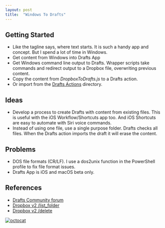 ```yaml
---
layout: post
title:  "Windows To Drafts"
---
```


## Getting Started

* Like the tagline says, where text starts. It is such a handy app and concept. But I spend a lot of time in Windows.
* Get content from Windows into Drafts App
* Get Windows command line output to Drafts. Wrapper scripts take commands and redirect output to a Dropbox file, overwriting previous content.
* Copy the content from _DropboxToDrafts.js_ to a Drafts action.
* Or import from the [Drafts Actions](https://actions.getdrafts.com/a/1Qq) directory.

## Ideas

* Develop a process to create Drafts with content from existing files.  This is useful with the iOS Workflow/Shortcuts app too.  And iOS Shortcuts are easy to automate with Siri voice commands.
* Instead of using one file, use a single purpose folder. Drafts checks all files. When the Drafts action imports the draft it will erase the content.

## Problems

* DOS file formats (CR/LF). I use a dos2unix function in the PowerShell profile to fix file format issues.
* Drafts App is iOS and macOS beta only.

## References

* [Drafts Community forum](https://forums.getdrafts.com/t/examples-of-use-of-new-dropbox-integration/2572)
* [Dropbox v2 /list_folder](https://www.dropbox.com/developers/documentation/http/documentation#files-list_folder)
* [Dropbox v2 /delete](https://www.dropbox.com/developers/documentation/http/documentation#files-delete)

[![octocat](https://github.com/favicon.ico)](https://github.com/p7th0n/WindowsToDrafts)
